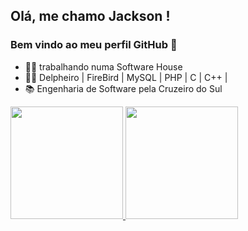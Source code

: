 ## Olá, me chamo Jackson ! 
### Bem vindo ao meu perfil GitHub 👋

- 👨‍💼 trabalhando numa Software House 
- 👨‍💻 Delpheiro | FireBird | MySQL | PHP | C | C++ |
- 📚 Engenharia de Software pela Cruzeiro do Sul

<div>
<a href="https://github.com/JackMenezes">
<img height="180em" src="https://github-readme-stats.vercel.app/api/top-langs/?username=JackMenezes&layout=compact&langs_count=7&theme=dracula"/>
<img height="180em" src="https://github-readme-stats.vercel.app/api?username=JackMenezes&show_icons=true&theme=dracula&include_all_commits=true&count_private=true"/>
</div>

